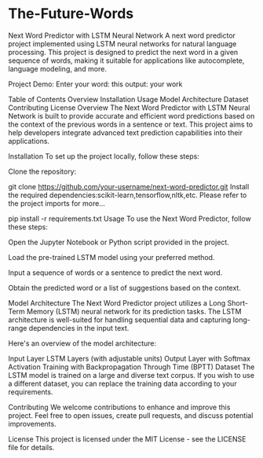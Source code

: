 # The-Future-Words

Next Word Predictor with LSTM Neural Network
A next word predictor project implemented using LSTM neural networks for natural language processing. This project is designed to predict the next word in a given sequence of words, making it suitable for applications like autocomplete, language modeling, and more.

Project Demo:
Enter your word: this
output: your work

Table of Contents
Overview
Installation
Usage
Model Architecture
Dataset
Contributing
License
Overview
The Next Word Predictor with LSTM Neural Network is built to provide accurate and efficient word predictions based on the context of the previous words in a sentence or text. This project aims to help developers integrate advanced text prediction capabilities into their applications.

Installation
To set up the project locally, follow these steps:

Clone the repository:

git clone https://github.com/your-username/next-word-predictor.git
Install the required dependencies:scikit-learn,tensorflow,nltk,etc. Please refer to the project imports  for more...

pip install -r requirements.txt
Usage
To use the Next Word Predictor, follow these steps:

Open the Jupyter Notebook or Python script provided in the project.

Load the pre-trained LSTM model using your preferred method.

Input a sequence of words or a sentence to predict the next word.

Obtain the predicted word or a list of suggestions based on the context.

Model Architecture
The Next Word Predictor project utilizes a Long Short-Term Memory (LSTM) neural network for its prediction tasks. The LSTM architecture is well-suited for handling sequential data and capturing long-range dependencies in the input text.

Here's an overview of the model architecture:

Input Layer
LSTM Layers (with adjustable units)
Output Layer with Softmax Activation
Training with Backpropagation Through Time (BPTT)
Dataset
The LSTM model is trained on a large and diverse text corpus. If you wish to use a different dataset, you can replace the training data according to your requirements.

Contributing
We welcome contributions to enhance and improve this project. Feel free to open issues, create pull requests, and discuss potential improvements.

License
This project is licensed under the MIT License - see the LICENSE file for details.
